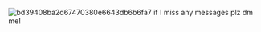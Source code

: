 ![bd39408ba2d67470380e6643db6b6fa7](https://github.com/user-attachments/assets/619d703c-b991-4c7f-9ddc-116abd6e74d5)
if I miss any messages plz dm me!
